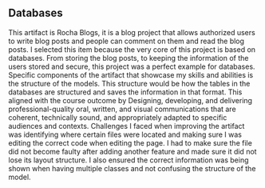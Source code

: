 ## Databases
This artifact is Rocha Blogs, it is a blog project that allows authorized users to write blog posts and people can comment on them and read the blog posts. I selected this item because the very core of this project is based on databases. From storing the blog posts, to keeping the information of the users stored and secure, this project was a perfect example for databases. Specific components of the artifact that showcase my skills and abilities is the structure of the models. This structure would be how the tables in the databases are structured and saves the information in that format. This aligned with the course outcome by Designing, developing, and delivering professional-quality oral, written, and visual communications that are coherent, technically sound, and appropriately adapted to specific audiences and contexts. Challenges I faced when improving the artifact was identifying where certain files were located and making sure I was editing the correct code when editing the page. I had to make sure the file did not become faulty after adding another feature and made sure it did not lose its layout structure. I also ensured the correct information was being shown when having multiple classes and not confusing the structure of the model. 
